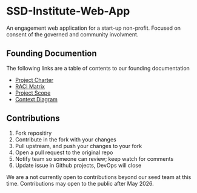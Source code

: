 # SSD-Institute-Web-App
An engagement web application for a start-up non-profit. Focused on consent of the governed and community involvment.

## Founding Documention

The following links are a table of contents to our founding documentation 

* [Project Charter](..docs/Founding/ProjectCharter.md)
* [RACI Matrix](..docs/RACIMatrix.md)
* [Project Scope](..docs/Founding/ProjectScope.md)
* [Context Diagram](..docs/Founding/ContextDiagram.md)

## Contributions 

1. Fork repositiry 
2. Contribute in the fork with your changes 
3. Pull upstream, and push your changes to your fork
4. Open a pull request to the original repo
5. Notify team so someone can review; keep watch for comments
6. Update issue in Github projects, DevOps will close

We are a not currently open to contributions beyond our seed team at this time. Contributions may open to the public after May 2026.